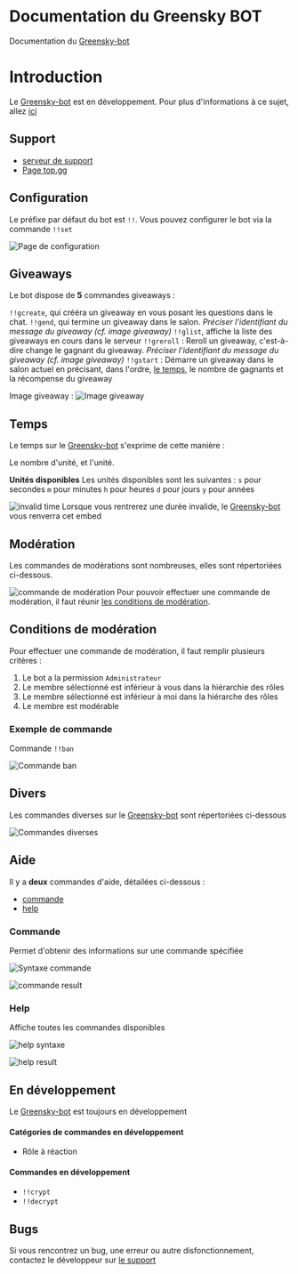# Documentation du Greensky BOT
Documentation du [Greensky-bot](https://bit.ly/3tK2gAL)

# Introduction
Le [Greensky-bot](https://bit.ly/3tK2gAL) est en développement.
Pour plus d'informations à ce sujet, allez [ici](https://github.com/Greensky-gs/gs-bot-doc/blob/main/README.md#en-développement)

## Support
* [serveur de support](https://discord.gg/G7QDcNkvPS)
* [Page top.gg](https://top.gg/bot/810823531947884554)

## Configuration
Le préfixe par défaut du bot est `!!`.
Vous pouvez configurer le bot via la commande `!!set`

![Page de configuration](https://media.discordapp.net/attachments/976356791451529236/976356821428240384/unknown.png)

## Giveaways
Le bot dispose de **5** commandes giveaways :

`!!gcreate`, qui crééra un giveaway en vous posant les questions dans le chat.
`!!gend`, qui termine un giveaway dans le salon. *Préciser l'identifiant du message du giveaway (cf. image giveaway)*
`!!glist`, affiche la liste des giveaways en cours dans le serveur
`!!greroll` : Reroll un giveaway, c'est-à-dire change le gagnant du giveaway. *Préciser l'identifiant du message du giveaway (cf. image giveaway)*
`!!gstart` : Démarre un giveaway dans le salon actuel en précisant, dans l'ordre, [le temps](https://github.com/Greensky-gs/gs-bot-doc/blob/main/README.md#temps), le nombre de gagnants et la récompense du giveaway

Image giveaway :
![Image giveaway](https://media.discordapp.net/attachments/976356791451529236/976357854657257522/unknown.png)

## Temps
Le temps sur le [Greensky-bot](https://bit.ly/3tK2gAL) s'exprime de cette manière :

Le nombre d'unité, et l'unité.

**Unités disponibles**
Les unités disponibles sont les suivantes :
`s` pour secondes
`m` pour minutes
`h` pour heures
`d` pour jours
`y` pour années

![invalid time](https://media.discordapp.net/attachments/976356791451529236/976359363360981032/unknown.png)
Lorsque vous rentrerez une durée invalide, le [Greensky-bot](https://bit.ly/3tK2gAL) vous renverra cet embed 

## Modération
Les commandes de modérations sont nombreuses, elles sont répertoriées ci-dessous.

![commande de modération](https://media.discordapp.net/attachments/976356791451529236/976359875279978496/unknown.png)
Pour pouvoir effectuer une commande de modération, il faut réunir [les conditions de modération](https://github.com/Greensky-gs/gs-bot-doc/blob/main/README.md#conditions-de-modération).

## Conditions de modération
Pour effectuer une commande de modération, il faut remplir plusieurs critères :

1. Le bot a la permission `Administrateur`
2. Le membre sélectionné est inférieur à vous dans la hiérarchie des rôles
3. Le membre sélectionné est inférieur à moi dans la hiérarche des rôles
4. Le membre est modérable

### Exemple de commande
Commande `!!ban`

![Commande ban](https://media.discordapp.net/attachments/976356791451529236/976458551172161586/unknown.png)

## Divers
Les commandes diverses sur le [Greensky-bot](https://bit.ly/3tK2gAL) sont répertoriées ci-dessous

![Commandes diverses](https://media.discordapp.net/attachments/976356791451529236/976458895843270676/unknown.png)

## Aide

Il y a **deux** commandes d'aide, détailées ci-dessous :

* [commande](https://github.com/Greensky-gs/gs-bot-doc/blob/main/README.md#commande)
* [help](https://github.com/Greensky-gs/gs-bot-doc/blob/main/README.md#help)

### Commande
Permet d'obtenir des informations sur une commande spécifiée

![Syntaxe commande](https://media.discordapp.net/attachments/976356791451529236/976460661657829386/unknown.png)

![commande result](https://media.discordapp.net/attachments/976356791451529236/976460463703457842/unknown.png)

### Help
Affiche toutes les commandes disponibles

![help syntaxe](https://media.discordapp.net/attachments/976356791451529236/976461125443010600/unknown.png)

![help result](https://media.discordapp.net/attachments/976356791451529236/976461117951987752/unknown.png)

## En développement
Le [Greensky-bot](https://bit.ly/3tK2gAL) est toujours en développement

#### Catégories de commandes en développement
* Rôle à réaction

#### Commandes en développement
* `!!crypt`
* `!!decrypt`

## Bugs
Si vous rencontrez un bug, une erreur ou autre disfonctionnement, contactez le développeur sur [le support](https://discord.gg/G7QDcNkvPS)